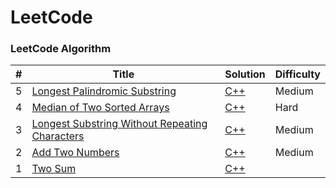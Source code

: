 LeetCode
========

### LeetCode Algorithm
| # | Title | Solution | Difficulty |
|---| ----- | -------- | ---------- |
|5|[Longest Palindromic Substring](https://leetcode.com/problems/longest-palindromic-substring/)| [C++](https://github.com/superpavelka/leetcode/tree/main/5.%20Longest%20Palindromic%20Substring)|Medium|
|4|[Median of Two Sorted Arrays](https://leetcode.com/problems/median-of-two-sorted-arrays/)| [C++](https://github.com/superpavelka/leetcode/tree/main/4.%20Median%20of%20Two%20Sorted%20Arrays)|Hard|
|3|[Longest Substring Without Repeating Characters](https://leetcode.com/problems/longest-substring-without-repeating-characters/)| [C++](https://github.com/superpavelka/leetcode/tree/main/3.%20Longest%20Substring%20Without%20Repeating%20Characters)|Medium|
|2|[Add Two Numbers](https://leetcode.com/problems/add-two-numbers/)| [C++](https://github.com/superpavelka/leetcode/tree/main/2.%20Add%20Two%20Numbers)|Medium|
|1|[Two Sum](https://leetcode.com/problems/two-sum/)| [C++](https://github.com/superpavelka/leetcode/tree/main/1.%20Two%20Sum)